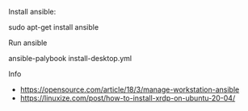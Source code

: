 Install ansible:

sudo apt-get install ansible 


Run ansible

ansible-palybook install-desktop.yml

Info
* https://opensource.com/article/18/3/manage-workstation-ansible
* https://linuxize.com/post/how-to-install-xrdp-on-ubuntu-20-04/
